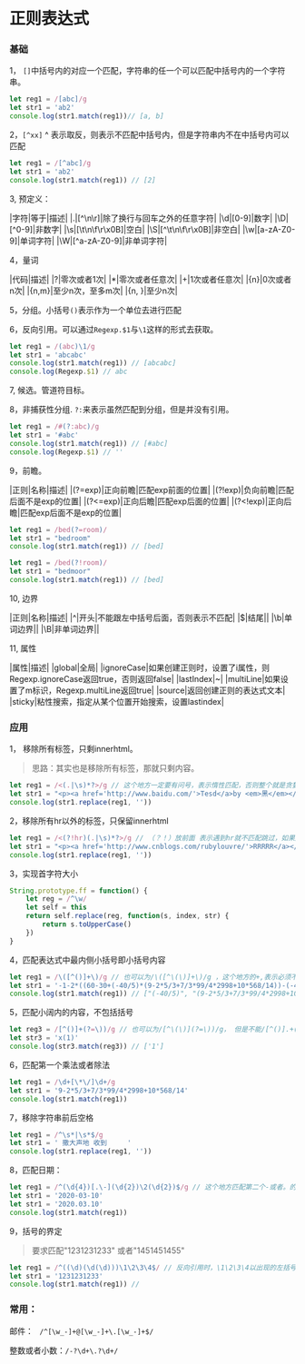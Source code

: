 # 正则表达式

### 基础

1， `[]`中括号内的对应一个匹配，字符串的任一个可以匹配中括号内的一个字符串。

```javaScript
let reg1 = /[abc]/g
let str1 = 'ab2'
console.log(str1.match(reg1))// [a, b]
```

2，`[^xx]` ^ 表示取反，则表示不匹配中括号内，但是字符串内不在中括号内可以匹配

```javaScript
let reg1 = /[^abc]/g
let str1 = 'ab2'
console.log(str1.match(reg1)) // [2]
```

3, 预定义：

|字符|等于|描述|
|.|[^\n\r]|除了换行与回车之外的任意字符|
|\d|[0-9]|数字|
|\D|[^0-9]|非数字|
|\s|[\t\n\f\r\x0B]|空白|
|\S|[^\t\n\f\r\x0B]|非空白|
|\w|[a-zA-Z0-9]|单词字符|
|\W|[^a-zA-Z0-9]|非单词字符|

4，量词

|代码|描述|
|?|零次或者1次|
|*|零次或者任意次|
|+|1次或者任意次|
|{n}|0次或者n次|
|{n,m}|至少n次，至多m次|
|{n, }|至少n次|

5，分组。小括号`()`表示作为一个单位去进行匹配

6，反向引用。可以通过`Regexp.$1`与`\1`这样的形式去获取。

```javaScript
let reg1 = /(abc)\1/g
let str1 = 'abcabc'
console.log(str1.match(reg1)) // [abcabc]
console.log(Regexp.$1) // abc
```

7, 候选。管道符目标。

8，非捕获性分组. `?:`来表示虽然匹配到分组，但是并没有引用。

```javaScript
let reg1 = /#(?:abc)/g
let str1 = '#abc'
console.log(str1.match(reg1)) // [#abc]
console.log(Regexp.$1) // ''
```

9，前瞻。

|正则|名称|描述|
|(?=exp)|正向前瞻|匹配exp前面的位置|
|(?!exp)|负向前瞻|匹配后面不是exp的位置|
|(?<=exp)|正向后瞻|匹配exp后面的位置|
|(?<!exp)|正向后瞻|匹配exp后面不是exp的位置|

```javaScript
let reg1 = /bed(?=room)/
let str1 = "bedroom"
console.log(str1.match(reg1)) // [bed]

let reg1 = /bed(?!room)/
let str1 = "bedmoor"
console.log(str1.match(reg1)) // [bed]
```

10, 边界

|正则|名称|描述|
|^|开头|不能跟左中括号后面，否则表示不匹配|
|$|结尾||
|\b|单词边界||
|\B|非单词边界||

11, 属性

|属性|描述|
|global|全局|
|ignoreCase|如果创建正则时，设置了i属性，则Regexp.ignoreCase返回true，否则返回false|
|lastIndex|~|
|multiLine|如果设置了m标识，Regexp.multiLine返回true|
|source|返回创建正则的表达式文本|
|sticky|粘性搜索，指定从某个位置开始搜索，设置lastindex|

### 应用

1， 移除所有标签，只剩innerhtml。

> 思路：其实也是移除所有标签，那就只剩内容。

```javaScript
let reg1 = /<(.|\s)*?>/g // 这个地方一定要有问号，表示惰性匹配，否则整个就是贪婪匹配，会匹配到字符串。而？表示先匹配第一个<p>，然后再去匹配
let str1 = "<p><a href='http://www.baidu.com/'>Tesd</a>by <em>黑</em></p>"
console.log(str1.replace(reg1, ''))
```

2，移除所有hr以外的标签，只保留innerhtml

```javaScript
let reg1 = /<(?!hr)(.|\s)*?>/g // （？！）放前面 表示遇到hr就不匹配跳过，如果放后面，则会匹配hr前面的，后面的不会匹配
let str1 = "<p><a href='http://www.cnblogs.com/rubylouvre/'>RRRRR</a></p><hr/><p>by <em>正则</em></p>"
console.log(str1.replace(reg1, ''))
```

3，实现首字符大小

```javaScript
String.prototype.ff = function() {
    let reg = /^\w/
    let self = this
    return self.replace(reg, function(s, index, str) {
        return s.toUpperCase()
    })
}
```

4，匹配表达式中最内侧小括号即小括号内容

```javaScript
let reg1 = /\([^()]+\)/g // 也可以为/\([^\(\)]+\)/g ，这个地方的+,表示必须不匹配
let str1 = '-1-2*((60-30+(-40/5)*(9-2*5/3+7/3*99/4*2998+10*568/14))-(-4*3)/(16-3*2))'
console.log(str1.match(reg1)) // ["(-40/5)", "(9-2*5/3+7/3*99/4*2998+10*568/14)", "(-4*3)", "(16-3*2)"]


```

5，匹配小阔内的内容，不包括括号

```javaScript
let reg3 = /[^()]+(?=\))/g // 也可以为/[^\(\)](?=\))/g， 但是不能/[^()].+(?=\))/g 因为.+ 会匹配到x(1
let str3 = 'x(1)'
console.log(str3.match(reg3)) // ['1']
```

6，匹配第一个乘法或者除法

```javaScript
let reg1 = /\d+[\*\/]\d+/g
let str1 = '9-2*5/3+7/3*99/4*2998+10*568/14'
console.log(str1.match(reg1))
```
7，移除字符串前后空格

```javaScript
let reg1 = /^\s*|\s*$/g
let str1 = ' 撒大声地 收到     '
console.log(str1.replace(reg1, ''))
```

8，匹配日期：

```javaScript
let reg1 = /^(\d{4})[.\-](\d{2})\2(\d{2})$/g // 这个地方匹配第二个-或者。的时候必须用引用，否则发生匹配到第一个-。第二个为。
let str1 = '2020-03-10'
let str1 = '2020.03.10'
console.log(str1.match(reg1))
```

9，括号的界定

> 要求匹配"1231231233" 或者"1451451455"

```javaScript
let reg1 = /^((\d)(\d(\d)))\1\2\3\4$/ // 反向引用时，\1\2\3\4以出现的左括号为准
let str1 = '1231231233'
console.log(str1.match(reg1)) //
```

### 常用：

邮件： ` /^[\w_-]+@[\w_-]+\.[\w_-]+$/`

整数或者小数：`/-?\d+\.?\d+/`

